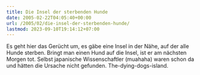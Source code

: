 ```yaml
---
title: Die Insel der sterbenden Hunde
date: 2005-02-22T04:05:40+00:00
url: /2005/02/die-insel-der-sterbenden-hunde/
lastmod: 2023-09-10T19:14:12+07:00
---
```

Es geht hier das Gerücht um, es gäbe eine Insel in der Nähe, auf der alle Hunde sterben. Bringt man einen Hund auf die Insel, ist er am nächsten Morgen tot. Selbst japanische Wissenschaftler (muahaha) waren schon da und hätten die Ursache nicht gefunden. The-dying-dogs-island.
